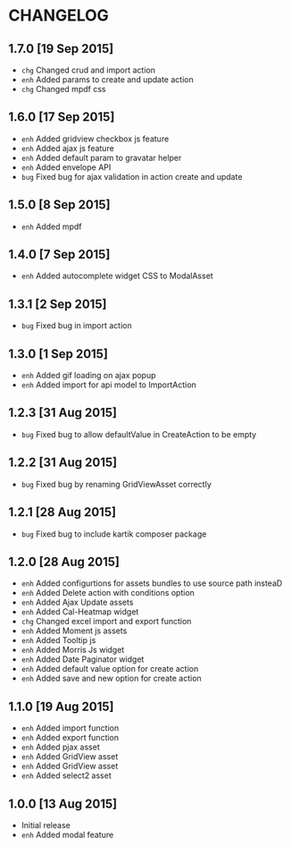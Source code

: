 CHANGELOG
=====

1.7.0 [19 Sep 2015]
-----

* `chg` Changed crud and import action
* `enh` Added params to create and update action
* `chg` Changed mpdf css


1.6.0 [17 Sep 2015]
-----

* `enh` Added gridview checkbox js feature
* `enh` Added ajax js feature
* `enh` Added default param to gravatar helper
* `enh` Added envelope API
* `bug` Fixed bug for ajax validation in action create and update

1.5.0 [8 Sep 2015]
-----

* `enh` Added mpdf

1.4.0 [7 Sep 2015]
-----

* `enh` Added autocomplete widget CSS to ModalAsset


1.3.1 [2 Sep 2015]
-----

* `bug` Fixed bug in import action

1.3.0 [1 Sep 2015]
-----

* `enh` Added gif loading on ajax popup
* `enh` Added import for api model to ImportAction

1.2.3 [31 Aug 2015]
-----

* `bug` Fixed bug to allow defaultValue in CreateAction to be empty

1.2.2 [31 Aug 2015]
-----

* `bug` Fixed bug by renaming GridViewAsset correctly

1.2.1 [28 Aug 2015]
-----

* `bug` Fixed bug to include kartik composer package

1.2.0 [28 Aug 2015]
-----

* `enh` Added configurtions for assets bundles to use source path insteaD
* `enh` Added Delete action with conditions option
* `enh` Added Ajax Update assets
* `enh` Added Cal-Heatmap widget
* `chg` Changed excel import and export function
* `enh` Added Moment js assets
* `enh` Added Tooltip js
* `enh` Added Morris Js widget
* `enh` Added Date Paginator widget
* `enh` Added default value option for create action
* `enh` Added save and new option for create action

1.1.0 [19 Aug 2015]
-----

* `enh` Added import function
* `enh` Added export function
* `enh` Added pjax asset
* `enh` Added GridView asset
* `enh` Added GridView asset
* `enh` Added select2 asset

1.0.0 [13 Aug 2015]
-----

* Initial release
* `enh` Added modal feature
